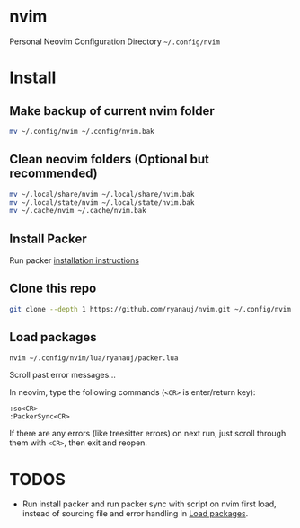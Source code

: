 # nvim
Personal Neovim Configuration Directory `~/.config/nvim`

# Install 

## Make backup of current nvim folder

```sh
mv ~/.config/nvim ~/.config/nvim.bak
```

## Clean neovim folders (Optional but recommended)

```sh
mv ~/.local/share/nvim ~/.local/share/nvim.bak
mv ~/.local/state/nvim ~/.local/state/nvim.bak
mv ~/.cache/nvim ~/.cache/nvim.bak
```

## Install Packer
Run packer [installation instructions](https://github.com/wbthomason/packer.nvim#quickstart)

## Clone this repo

```sh
git clone --depth 1 https://github.com/ryanauj/nvim.git ~/.config/nvim
```

## Load packages

```sh
nvim ~/.config/nvim/lua/ryanauj/packer.lua
```

Scroll past error messages...

In neovim, type the following commands (```<CR>``` is enter/return key):

```vim
:so<CR>
:PackerSync<CR>
```

If there are any errors (like treesitter errors) on next run, just scroll through them with ```<CR>```, then exit and reopen.

# TODOS
- Run install packer and run packer sync with script on nvim first load, instead of sourcing file and error handling in [Load packages](#load-packages).
